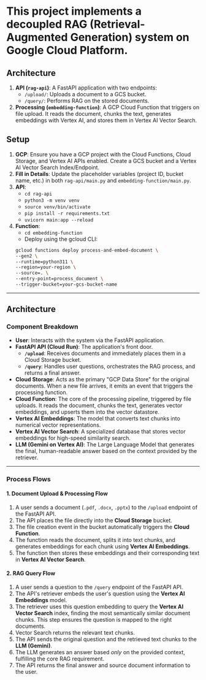 
# This project implements a decoupled RAG (Retrieval-Augmented Generation) system on Google Cloud Platform.

## Architecture
1.  **API (`rag-api`)**: A FastAPI application with two endpoints:
    * `/upload/`: Uploads a document to a GCS bucket.
    * `/query/`: Performs RAG on the stored documents.
2.  **Processing (`embedding-function`)**: A GCP Cloud Function that triggers on file upload. It reads the document, chunks the text, generates embeddings with Vertex AI, and stores them in Vertex AI Vector Search.

## Setup

1.  **GCP**: Ensure you have a GCP project with the Cloud Functions, Cloud Storage, and Vertex AI APIs enabled. Create a GCS bucket and a Vertex AI Vector Search Index/Endpoint.
2.  **Fill in Details**: Update the placeholder variables (project ID, bucket name, etc.) in both `rag-api/main.py` and `embedding-function/main.py`.
3.  **API**:
    * `cd rag-api`
    * `python3 -m venv venv`
    * `source venv/bin/activate`
    * `pip install -r requirements.txt`
    * `uvicorn main:app --reload`
4.  **Function**:
    * `cd embedding-function`
    * Deploy using the gcloud CLI:
    ```bash
    gcloud functions deploy process-and-embed-document \
    --gen2 \
    --runtime=python311 \
    --region=your-region \
    --source=. \
    --entry-point=process_document \
    --trigger-bucket=your-gcs-bucket-name
    ```


------------------------------------------------------------

## Architecture




### Component Breakdown

* **User**: Interacts with the system via the FastAPI application.
* **FastAPI API (Cloud Run)**: The application's front door.
    * **`/upload`**: Receives documents and immediately places them in a Cloud Storage bucket.
    * **`/query`**: Handles user questions, orchestrates the RAG process, and returns a final answer.
* **Cloud Storage**: Acts as the primary "GCP Data Store" for the original documents. When a new file arrives, it emits an event that triggers the processing function.
* **Cloud Function**: The core of the processing pipeline, triggered by file uploads. It reads the document, chunks the text, generates vector embeddings, and upserts them into the vector datastore.
* **Vertex AI Embeddings**: The model that converts text chunks into numerical vector representations.
* **Vertex AI Vector Search**: A specialized database that stores vector embeddings for high-speed similarity search.
* **LLM (Gemini on Vertex AI)**: The Large Language Model that generates the final, human-readable answer based on the context provided by the retriever.

---

### Process Flows

#### 1. Document Upload & Processing Flow

1.  A user sends a document (`.pdf`, `.docx`, `.pptx`) to the `/upload` endpoint of the FastAPI API.
2.  The API places the file directly into the **Cloud Storage** bucket.
3.  The file creation event in the bucket automatically triggers the **Cloud Function**.
4.  The function reads the document, splits it into text chunks, and generates embeddings for each chunk using **Vertex AI Embeddings**.
5.  The function then stores these embeddings and their corresponding text in **Vertex AI Vector Search**.

#### 2. RAG Query Flow

1.  A user sends a question to the `/query` endpoint of the FastAPI API.
2.  The API's retriever embeds the user's question using the **Vertex AI Embeddings** model.
3.  The retriever uses this question embedding to query the **Vertex AI Vector Search** index, finding the most semantically similar document chunks. This step ensures the question is mapped to the right documents.
4.  Vector Search returns the relevant text chunks.
5.  The API sends the original question and the retrieved text chunks to the **LLM (Gemini)**.
6.  The LLM generates an answer based *only* on the provided context, fulfilling the core RAG requirement.
7.  The API returns the final answer and source document information to the user.
